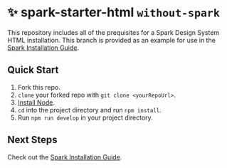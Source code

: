 # ✨ spark-starter-html `without-spark`
This repository includes all of the prequisites for a Spark Design System HTML installation. This branch is provided as an example for use in the [Spark Installation Guide](https://sparkdesignsystem.com/installing-spark/html-installation).

## Quick Start

1. Fork this repo.
1. `clone` your forked repo with `git clone <yourRepoUrl>`.
1. [Install Node](https://nodejs.org/en/).
1. `cd` into the project directory and run `npm install`.
1. Run `npm run develop` in your project directory.

## Next Steps

Check out the [Spark Installation Guide](https://sparkdesignsystem.com/installing-spark/html-installation).
